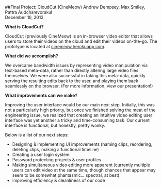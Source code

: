 ##Final Project: CloudCut (CineMeow)
Andrew Dempsey, Max Smiley, Pattra Audcharevorakul  
December 10, 2013

**What is CloudCut?**

CloudCut (previously CineMeow) is an in-browser video editor that allows users to store their videos on the cloud and edit their videos on-the-go. The prototype is located at [cinemeow.herokuapp.com](cinemeow.herokueapp.com).

**What did we accomplish?**

We overcame bandwidth issues by representing video manipulation via text-based meta-data, rather than directly altering large video files themselves. We were also successful in taking this meta-data, quickly serving the resulting edits back to the user, and playing them back seamlessly on the browser. (For more information, view our presentation!)

**What improvements can we make?**

Improving the user interface would be our main next step. Initially, this was not a particularly high priority, but once we finished solving the meat of the engineering issue, we realized that creating an intuitive video editing user interface was yet another a tricky and time-consuming task. Our current interface is functional, but honestly, pretty wonky.

Below is a list of our next steps:

- Designing & implementing UI improvements (naming clips, reordering, deleting clips, making a functional timeline)
- Creating a user login system
- Password protecting projects & user profiles
- Making simultaneous video editing more apparent (currently multiple users can edit video at the same time, though chances that appear may seem to be somewhat phantasmic... spectral, at best)
- Improving efficiency & cleanliness of our code
